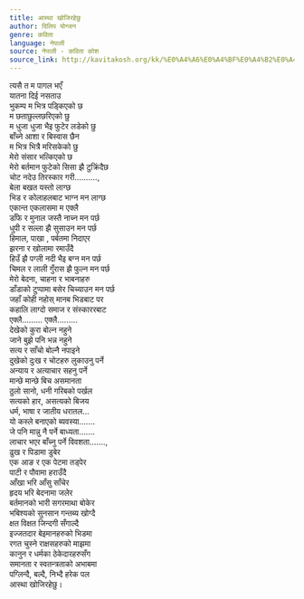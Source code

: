 ```yaml
---
title: आस्था खोजिरहेछु
author: दिलिप योन्जन
genre: कविता
language: नेपाली
source: नेपाली - कविता कोश
source_link: http://kavitakosh.org/kk/%E0%A4%A6%E0%A4%BF%E0%A4%B2%E0%A4%BF%E0%A4%AA_%E0%A4%AF%E0%A5%8B%E0%A4%A8%E0%A5%8D%E0%A4%9C%E0%A4%A8
---
```


त्यसै त म पागल भएँ  
यातना दिई नसताउ  
भुकम्प म भित्र पड्किएको छ  
म छताछुल्लछरिएको छु  
म धुजा धुजा भैइ फुटेर लडेको छु  
बाँच्ने आशा र बिस्वास छैन  
म भित्र भित्रै मरिसकेको छु  
मेरो संसार भत्किएको छ  
मेरो बर्तमान फुटेको सिसा झै टुक्रिंदैछ  
चोट नदेउ तिरस्कार गरी..........,  
बेला बखत यस्तो लाग्छ  
भिड र कोलाहलबाट भाग्न मन लाग्छ  
एकान्त एकलासमा म एक्लै  
डाँफे र मुनाल जस्तै नाच्न मन पर्छ  
धुपी र सल्ला झै सुसाउन मन पर्छ  
हिमाल, पाखा , पर्बतमा निदाएर  
झरना र खोलामा रमाउँदै  
हिउँ झै पग्ली नदी भैइ बग्न मन पर्छ  
चिमल र लाली गुँरास झै फुल्न मन पर्छ  
मेरो बेदना, चाहना र भाबनाहरु  
डाँडाको टुप्पामा बसेर चिच्याउन मन पर्छ  
जहाँ कोही नहोस् मानब भिडबाट पर  
कहालि लाग्दो समाज र संस्काररबाट  
एक्लै......... एक्लै.........  
देखेको कुरा बोल्न नहुने  
जाने बुझे पनि भन्न नहुने  
सत्य र साँचो बोल्नै नपाइने  
दुखेको दुःख र चोटहरु लुकाउनु पर्ने  
अन्याय र अत्याचार सहनु पर्ने  
मान्छे मान्छे बिच असमानता  
ठुलो सानो, धनी गरिबको पर्खल  
सत्यको हार, असत्यको बिजय  
धर्म, भाषा र जातीय धरातल...  
यो कस्ले बनाएको ब्यवस्या.......  
जे पनि मान्नु नै पर्ने बाध्यता.......  
लाचार भएर बाँच्नु पर्ने विवशता.......,  
ढुख र पिडामा डुबेर  
एक आङ र एक पेटमा तड्पेर  
पाटी र पौवामा हराउँदै  
आँखा भरि आँसु साँचेर  
हृदय भरि बेदनामा जलेर  
बर्तमानको भारी सगरमाथा बोकेर  
भबिश्यको सुनसान गन्तब्य खोग्दै  
क्षत विक्षत जिन्दगी सँगाल्दै  
इज्जतदार बेइमानहरुको भिडमा  
रगत चुस्ने राक्षसहरुको माझमा  
कानुन र धर्मका ठेकेदारहरुसँग  
समानता र स्वतन्त्रताको अभाबमा  
पग्लिन्दै, बल्दै, निभ्दै हरेक पल  
आस्था खोजिरहेछु।
